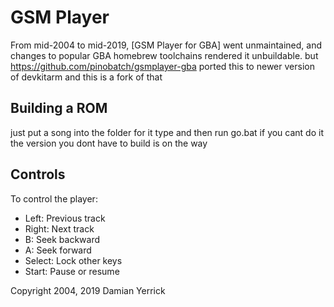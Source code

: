 GSM Player
==========

From mid-2004 to mid-2019, [GSM Player for GBA] went unmaintained,
and changes to popular GBA homebrew toolchains rendered it
unbuildable. but https://github.com/pinobatch/gsmplayer-gba ported this to newer version of devkitarm
and this is a fork of that

Building a ROM
--------------
just put a song into the folder for it type and then run go.bat if you cant do it the version you dont have to build is on the way

Controls
--------
To control the player:

- Left: Previous track
- Right: Next track
- B: Seek backward
- A: Seek forward
- Select: Lock other keys
- Start: Pause or resume


Copyright 2004, 2019 Damian Yerrick

